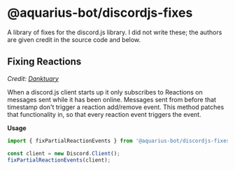 # @aquarius-bot/discordjs-fixes

A library of fixes for the discord.js library. I did not write these; the authors are given credit in the source code and below.

## Fixing Reactions

_Credit: [Danktuary](https://gist.github.com/Danktuary/27b3cef7ef6c42e2d3f5aff4779db8ba)_

When a discord.js client starts up it only subscribes to Reactions on messages sent while it has been online. Messages sent from before that timestamp don't trigger a reaction add/remove event. This method patches that functionality in, so that every reaction event triggers the event.

**Usage**

```javascript
import { fixPartialReactionEvents } from '@aquarius-bot/discordjs-fixes';

const client = new Discord.Client();
fixPartialReactionEvents(client);
```
